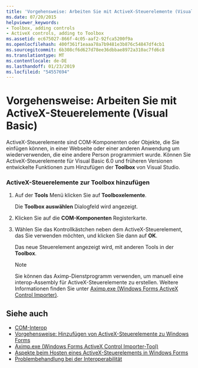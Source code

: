 ```yaml
---
title: 'Vorgehensweise: Arbeiten Sie mit ActiveX-Steuerelemente (Visual Basic)'
ms.date: 07/20/2015
helpviewer_keywords:
- Toolbox, adding controls
- ActiveX controls, adding to Toolbox
ms.assetid: ec675027-866f-4c05-aaf2-92fca5200f9a
ms.openlocfilehash: 400f361f1eaaa78a7b9481e3b876c54847df4cb1
ms.sourcegitcommit: 6b308cf6d627d78ee36dbbae8972a310ac7fd6c8
ms.translationtype: MT
ms.contentlocale: de-DE
ms.lasthandoff: 01/23/2019
ms.locfileid: "54557694"
---
```

# <a name="how-to-work-with-activex-controls-visual-basic"></a>Vorgehensweise: Arbeiten Sie mit ActiveX-Steuerelemente (Visual Basic)
ActiveX-Steuerelemente sind COM-Komponenten oder Objekte, die Sie einfügen können, in einer Webseite oder einer anderen Anwendung um wiederverwenden, die eine andere Person programmiert wurde. Können Sie ActiveX-Steuerelemente für Visual Basic 6.0 und früheren Versionen entwickelte Funktionen zum Hinzufügen der **Toolbox** von Visual Studio.  
  
### <a name="to-add-activex-controls-to-the-toolbox"></a>ActiveX-Steuerelemente zur Toolbox hinzufügen  
  
1.  Auf der **Tools** Menü klicken Sie auf **Toolboxelemente**.  
  
     Die **Toolbox auswählen** Dialogfeld wird angezeigt.  
  
2.  Klicken Sie auf die **COM-Komponenten** Registerkarte.  
  
3.  Wählen Sie das Kontrollkästchen neben dem ActiveX-Steuerelement, das Sie verwenden möchten, und klicken Sie dann auf **OK**.  
  
     Das neue Steuerelement angezeigt wird, mit anderen Tools in der **Toolbox**.  
  
    > [!NOTE]
    >  Sie können das Aximp-Dienstprogramm verwenden, um manuell eine interop-Assembly für ActiveX-Steuerelemente zu erstellen. Weitere Informationen finden Sie unter [Aximp.exe (Windows Forms ActiveX Control Importer)](../../../framework/tools/aximp-exe-windows-forms-activex-control-importer.md).  
  
## <a name="see-also"></a>Siehe auch

- [COM-Interop](../../../visual-basic/programming-guide/com-interop/index.md)
- [Vorgehensweise: Hinzufügen von ActiveX-Steuerelemente zu Windows Forms](../../../framework/winforms/controls/how-to-add-activex-controls-to-windows-forms.md)
- [Aximp.exe (Windows Forms ActiveX Control Importer-Tool)](../../../framework/tools/aximp-exe-windows-forms-activex-control-importer.md)
- [Aspekte beim Hosten eines ActiveX-Steuerelements in Windows Forms](../../../framework/winforms/controls/considerations-when-hosting-an-activex-control-on-a-windows-form.md)
- [Problembehandlung bei der Interoperabilität](../../../visual-basic/programming-guide/com-interop/troubleshooting-interoperability.md)
